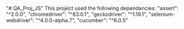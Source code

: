 "# QA_Proj_JS" 
This project used the following dependancies:
    "assert": "^2.0.0",
    "chromedriver": "^83.0.1",
    "geckodriver": "^1.19.1",
    "selenium-webdriver": "^4.0.0-alpha.7",
    "cucumber": "^6.0.5"


